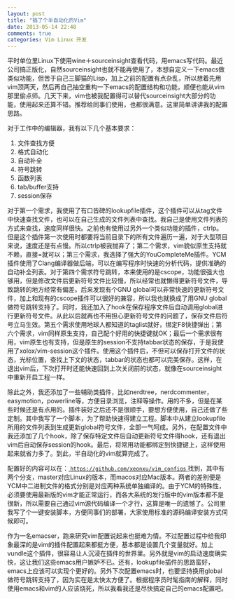 ```yaml
---
layout: post
title: "搞了个半自动化的Vim"
date: 2013-05-14 22:48
comments: true
categories: Vim Linux 开发
---
```


<p>
平时单位里Linux下使用wine＋sourceinsight查看代码，用emacs写代码。最近公司搞正版化，自然sourceinsight也就不能再使用了，本想自定义一下emacs做类似功能，但苦于自己三脚猫的Lisp，加上之前的配置有点杂乱，所以想着先用vim顶两天，然后再自己抽空重构一下emacs的配置结构和功能，顺便也能从vim那里偷点师。几天下来，vim也被我配置得可以替代sourceinsight大部分的功能，使用起来还算不错。推荐给同事们使用，也都很满意。这里简单讲讲我的配置思路。
</p>
<p>
对于工作中的编辑器，我有以下几个基本要求：
</p><ol>
<li>文件查找方便
</li>
<li>格式自动化
</li>
<li>自动补全
</li>
<li>符号跳转
</li>
<li>函数列表
</li>
<li>tab/buffer支持
</li>
<li>session保存
</li>
</ol>


<p>
对于第一个需求，我使用了有口皆碑的lookupfile插件，这个插件可以从tag文件中快速查找文件，也可以在自己生成的文件列表中查找。我自己是使用文件列表的方式来查找，速度同样很快。之前也有使用过另外一个类似功能的插件，ctrlp。但是这个插件第一次使用时都要将当前目录下的所有文件遍历一遍，对于大型项目来说，速度还是有点慢。所以ctrlp被我抛弃了；第二个需求，vim貌似原生支持就不赖，直接=就可以；第三个需求，我选择了强大的YouCompleteMe插件。YCM插件使用了Clang编译器做后端，可以在编写程序时快速的分析代码，提供准确的自动补全列表。对于第四个需求符号跳转，本来使用的是cscope，功能很强大也够用，但是修改文件后更新符号文件比较慢，所以经常也就懒得更新符号文件，导致跳转的地方经常有偏差。后来发现有个GNU global可以非常快速的更新符号文件，加上和现有的cscope插件可以很好的兼容，所以我也就换成了用GNU global做符号跳转支持了。同时，我还加入了hook在保存程序文件后自动调用global进行更新符号文件。从此以后就再也不用担心更新符号文件的问题了，保存文件后符号立马生效。第五个需求使用地球人都知道的taglist就好，绑定F8快捷弹出；第六个需求，vim同样原生支持，自己配个好用的快捷键就OK；最后一个需求很有用，vim原生也有支持，但是原生的session不支持tabbar状态的保存，于是我使用了xolox/vim-session这个插件。使用这个插件后，不但可以保存打开文件的状态，光标位置，查找上下文的状态，tabbar的状态也都可以完美保存。这样，在退出vim后，下次打开时还能快速回到上次关闭前的状态，就像在sourceinsight中重新开启工程一样。
</p>
<p>
除此之外，我还添加了一些辅助类插件，比如nerdtree，nerdcommenter，easymotion，powerline等，方便目录浏览，注释等操作。用的不多，但是在某些时候还是有点用的。插件装好之后还不是很顺手，要想方便使用，自己还做了些定制。其中我写了一个脚本，为了帮助快速得建立工程。脚本中从建立lookupfile所用的文件列表到生成更新global符号文件，全部一气呵成。另外，在配置文件中我还添加了几个hook，除了保存特定文件后自动更新符号文件得hook，还有退出vim后自动保存session的hook。最后，将常用功能都绑定到快捷键上，这样使用起来就省力多了。到此，半自动化的vim就算完成了。
</p>
<p>
配置好的内容可以在：<a href="https://github.com/xeonxu/vim_configs"> <code>https://github.com/xeonxu/vim_configs</code> </a> 找到，其中有两个分支，master对应Linux的版本，而macos对应Mac版本。两者的差别便是YCM中二进制文件的格式分别是对应两种系统单独编译的。由于YCM的特殊性，必须要使用最新版的vim才能正常运行，而各大系统的发行版中的vim版本都不是很新，所以需要自己通过vim源代码编译一个才行，这算是唯一的遗憾了。公司里我写了个一键安装脚本，方便同事们的部署，大家使用标准的源码编译安装方式伺候即可。
</p>
<p>
作为一名emacser，跑来研究vim配置说起来也挺难为情。不过配置过程中给我印象最深的是vim的插件配置起来都挺方便，基本都是设置几个变量就好。加上vundle这个插件，很容易让人沉浸在插件的世界里。另外就是vim的启动速度确实快，这让我们这些emacs用户嫉妒不已。还有，lookupfile插件的思路蛮好，emacs上应该可以实现个更好的。另外下次配置emacs时，也要坚持换用global做符号跳转支持了，因为实在是太快太方便了。根据程序员时髦指南的解释，同时使用emacs和vim的人应该烧死，所以我看我还是尽快搞定自己的emacs配置吧。
</p>